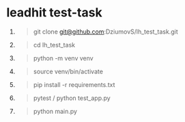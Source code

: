 # leadhit test-task

1) > git clone git@github.com:DziumovS/lh_test_task.git
2) > cd lh_test_task
3) > python -m venv venv
4) > source venv/bin/activate
5) > pip install -r requirements.txt
6) > pytest / python test_app.py
7) > python main.py